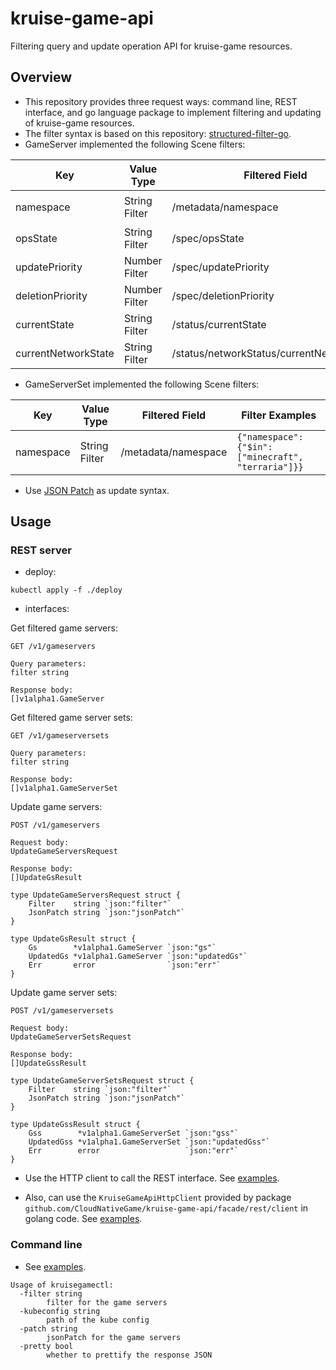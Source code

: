 # kruise-game-api

Filtering query and update operation API for kruise-game resources.

## Overview

* This repository provides three request ways: command line, REST interface, and go language package to implement filtering and updating of kruise-game resources.
* The filter syntax is based on this repository: [structured-filter-go](https://github.com/CloudNativeGame/structured-filter-go).
* GameServer implemented the following Scene filters:

| Key                 | Value Type    | Filtered Field                            | Filter Examples                                    |
|---------------------|---------------|-------------------------------------------|----------------------------------------------------|
| namespace           | String Filter | /metadata/namespace                       | `{"namespace": {"$in":["minecraft", "terraria"]}}` |
| opsState            | String Filter | /spec/opsState                            | `{"opsState": {"$eq": "None"}}`                    |
| updatePriority      | Number Filter | /spec/updatePriority                      | `{"updatePriority": {"$ne": 0}}`                   |
| deletionPriority    | Number Filter | /spec/deletionPriority                    | `{"deletionPriority": {"$ne": 0}}`                 |
| currentState        | String Filter | /status/currentState                      | `{"currentState": {"$eq": "Ready"}}`               |
| currentNetworkState | String Filter | /status/networkStatus/currentNetworkState | `{"currentNetworkState": {"$eq": "Ready"}}`        |

* GameServerSet implemented the following Scene filters:

| Key            | Value Type    | Filtered Field       | Filter Examples                                    |
|----------------|---------------|----------------------|----------------------------------------------------|
| namespace      | String Filter | /metadata/namespace  | `{"namespace": {"$in":["minecraft", "terraria"]}}` |

* Use [JSON Patch](https://datatracker.ietf.org/doc/html/rfc6902) as update syntax.

## Usage

### REST server

* deploy:

```shell
kubectl apply -f ./deploy
```

* interfaces:

Get filtered game servers:

```
GET /v1/gameservers

Query parameters:
filter string

Response body:
[]v1alpha1.GameServer
```

Get filtered game server sets:

```
GET /v1/gameserversets

Query parameters:
filter string

Response body:
[]v1alpha1.GameServerSet
```

Update game servers:

```
POST /v1/gameservers

Request body:
UpdateGameServersRequest

Response body:
[]UpdateGsResult

type UpdateGameServersRequest struct {
	Filter    string `json:"filter"`
	JsonPatch string `json:"jsonPatch"`
}

type UpdateGsResult struct {
	Gs        *v1alpha1.GameServer `json:"gs"`
	UpdatedGs *v1alpha1.GameServer `json:"updatedGs"`
	Err       error                `json:"err"`
}
```

Update game server sets:

```
POST /v1/gameserversets

Request body:
UpdateGameServerSetsRequest

Response body:
[]UpdateGssResult

type UpdateGameServerSetsRequest struct {
	Filter    string `json:"filter"`
	JsonPatch string `json:"jsonPatch"`
}

type UpdateGssResult struct {
	Gss        *v1alpha1.GameServerSet `json:"gss"`
	UpdatedGss *v1alpha1.GameServerSet `json:"updatedGss"`
	Err        error                   `json:"err"`
}
```

* Use the HTTP client to call the REST interface. See [examples](https://github.com/CloudNativeGame/kruise-game-api/blob/main/examples/rest/curl/curl.sh).

* Also, can use the `KruiseGameApiHttpClient` provided by package `github.com/CloudNativeGame/kruise-game-api/facade/rest/client` in golang code. See [examples](https://github.com/CloudNativeGame/kruise-game-api/blob/main/examples/rest/main.go).

### Command line

* See [examples](https://github.com/CloudNativeGame/kruise-game-api/tree/main/examples/kruisegamectl/kruisegamectl.sh).

```shell
Usage of kruisegamectl:
  -filter string
        filter for the game servers
  -kubeconfig string
        path of the kube config
  -patch string
        jsonPatch for the game servers
  -pretty bool
        whether to prettify the response JSON
```
